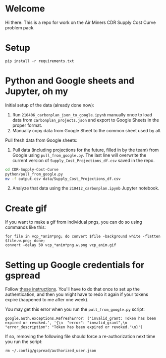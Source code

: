 # Welcome

Hi there. This is a repo for work on the Air Miners CDR Supply Cost Curve problem pack.



# Setup

```
pip install -r requirements.txt
```



# Python and Google sheets and Jupyter, oh my

Initial setup of the data (already done now):

 1. Run `210406_carbonplan_json_to_google.ipynb` manually once to load data from `carbonplan_projects.json` and export to Google Sheets in the proper format.
 2. Manually copy data from Google Sheet to the common sheet used by all.

Pull fresh data from Google sheets:

 1. Pull data (including projections for the future, filled in by the team) from Google using `pull_from_google.py`. The last line will overwrite the current version of `Supply_Cost_Projections_df.csv` saved in the repo.

```bash
cd CDR-Supply-Cost-Curve
python/pull_from_google.py
mv -f output.csv data/Supply_Cost_Projections_df.csv
```
     
 2. Analyze that data using the `210412_carbonplan.ipynb` Jupyter notebook.
 
 


# Create gif

If you want to make a gif from individual pngs, you can do so using commands like this:

    for file in vcp_*anim*png; do convert $file -background white -flatten $file.w.png; done;
    convert -delay 50 vcp_*anim*png.w.png vcp_anim.gif




# Setting up Google credentials for gspread

Follow [these instructions](https://pypi.org/project/gspread-pandas/). You'll have to do that once to set up the authentication, and then you might have to redo it again if your tokens expire (happened to me after one week).

You may get this error when you run the `pull_from_google.py` script:

    google.auth.exceptions.RefreshError: ('invalid_grant: Token has been expired or revoked.', '{\n  "error": "invalid_grant",\n  "error_description": "Token has been expired or revoked."\n}')
    
If so, removing the following file should force a re-authorization next time you run the script:

    rm ~/.config/gspread/authorized_user.json




